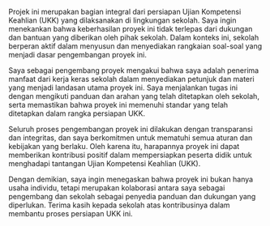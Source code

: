 Projek ini merupakan bagian integral dari persiapan Ujian Kompetensi Keahlian (UKK) yang dilaksanakan di lingkungan sekolah. Saya ingin menekankan bahwa keberhasilan proyek ini tidak terlepas dari dukungan dan bantuan yang diberikan oleh pihak sekolah. Dalam konteks ini, sekolah berperan aktif dalam menyusun dan menyediakan rangkaian soal-soal yang menjadi dasar pengembangan proyek ini.

Saya sebagai pengembang proyek mengakui bahwa saya adalah penerima manfaat dari kerja keras sekolah dalam menyediakan petunjuk dan materi yang menjadi landasan utama proyek ini. Saya menjalankan tugas ini dengan mengikuti panduan dan arahan yang telah ditetapkan oleh sekolah, serta memastikan bahwa proyek ini memenuhi standar yang telah ditetapkan dalam rangka persiapan UKK.

Seluruh proses pengembangan proyek ini dilakukan dengan transparansi dan integritas, dan saya berkomitmen untuk mematuhi semua aturan dan kebijakan yang berlaku. Oleh karena itu, harapannya proyek ini dapat memberikan kontribusi positif dalam mempersiapkan peserta didik untuk menghadapi tantangan Ujian Kompetensi Keahlian (UKK).

Dengan demikian, saya ingin menegaskan bahwa proyek ini bukan hanya usaha individu, tetapi merupakan kolaborasi antara saya sebagai pengembang dan sekolah sebagai penyedia panduan dan dukungan yang diperlukan. Terima kasih kepada sekolah atas kontribusinya dalam membantu proses persiapan UKK ini.
